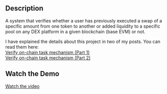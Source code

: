 ## Description

A system that verifies whether a user has previously executed a swap of a specific amount from one token to another or added liquidity to a specific pool on any DEX platform in a given blockchain (base EVM) or not.


I have explained the details about this project in two of my posts. You can read them here:  
[Verify on-chain task mechanism (Part 1)](https://swordtechnotes.blogspot.com/2023/05/verify-on-chain-task-mechanism-part-1.html)  
[Verify on-chain task mechanism (Part 2)](https://swordtechnotes.blogspot.com/2023/05/verify-on-chain-task-mechanism-part-2_10.html)

## Watch the Demo

[Watch the video](https://drive.google.com/file/d/1SyXe3TdkLu1O54WbF-emDqb3ijClzK8A/view?usp=sharing)
